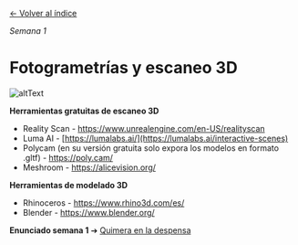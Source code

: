 [← Volver al índice](/semanas/README.md)

*Semana 1*

# Fotogrametrías y escaneo 3D

![altText](https://www.luma-ai.com/wp-content/uploads/2023/12/LGG.gif)


**Herramientas gratuitas de escaneo 3D**
- Reality Scan - https://www.unrealengine.com/en-US/realityscan
- Luma AI - [https://lumalabs.ai/](https://lumalabs.ai/interactive-scenes)
- Polycam (en su versión gratuita solo expora los modelos en formato .gltf) - https://poly.cam/
- Meshroom - https://alicevision.org/

**Herramientas de modelado 3D**
- Rhinoceros - https://www.rhino3d.com/es/
- Blender - https://www.blender.org/

**Enunciado semana 1** ➔ [Quimera en la despensa](/semanas/enunciados/quimera_en_la_despensa.md)
